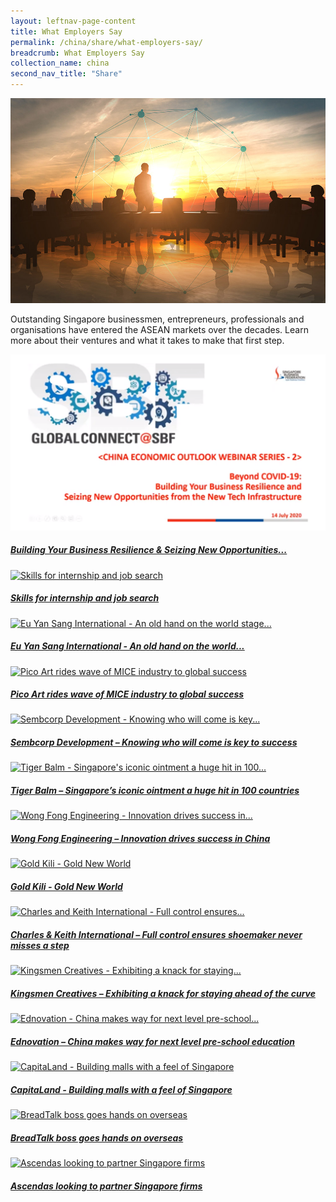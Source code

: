 ```yaml
---
layout: leftnav-page-content
title: What Employers Say
permalink: /china/share/what-employers-say/
breadcrumb: What Employers Say
collection_name: china
second_nav_title: "Share"
---
```


![banner-china-share-what-employers-say](\images\china-employers\What-employers-say-new.jpg)

Outstanding Singapore businessmen, entrepreneurs, professionals and organisations have entered the ASEAN markets over the decades. Learn more about their ventures and what it takes to make that first step.




<div>
	<div class="row is-multiline">
		<div class="col is-half-tablet padding--bottom--lg">
			<a href="/china/share/what-employers-say/global-connect-sbf/" class="project-link">
				<img src="\images\china-employers\sbf.png" alt="building business resilence" class="project-image">
			<div class="project-card">
				<div class="project-title margin--bottom--xs">
					<h5><b>Building Your Business Resilience & Seizing New Opportunities...</b></h5>
				</div>
			</div>
			</a>
		</div>
		<div class="col is-half-tablet padding--bottom--lg">
			<a href="/china/share/what-employers-say/skills-internship-job-search/" class="project-link">
				<img src="/images/china-employers/Skills-for-internship-small.jpg" alt="Skills for internship and job search" class="project-image">
			<div class="project-card">
				<div class="project-title margin--bottom--xs">
					<h5><b>Skills for internship and job search</b></h5>
				</div>
			</div>
			</a>
		</div>
	</div>
</div>

<p><p>

<div>
	<div class="row is-multiline">
		<div class="col is-half-tablet padding--bottom--lg">
			<a href="/china/share/what-employers-say/eu-yan-sang/" class="project-link">
				<img src="/images/china-employers/eu-yan-sang-small.jpg" alt="Eu Yan Sang International - An old hand on the world stage..." class="project-image">
			<div class="project-card">
				<div class="project-title margin--bottom--xs">
					<h5><b>Eu Yan Sang International - An old hand on the world...</b></h5>
				</div>
			</div>
			</a>
		</div>
		<div class="col is-half-tablet padding--bottom--lg">
			<a href="/china/share/what-employers-say/pico-art/" class="project-link">
				<img src="/images/china-employers/pico-art-small.jpg" alt="Pico Art rides wave of MICE industry to global success" class="project-image">
			<div class="project-card">
				<div class="project-title margin--bottom--xs">
					<h5><b>Pico Art rides wave of MICE industry to global success</b></h5>
				</div>
			</div>
			</a>
		</div>
	</div>
</div>

<p><p>

<div>
	<div class="row is-multiline">
		<div class="col is-half-tablet padding--bottom--lg">
			<a href="/china/share/what-employers-say/sembcorp-development/" class="project-link">
				<img src="/images/china-employers/sembcorp-development-small.jpg" alt="Sembcorp Development - Knowing who will come is key..." class="project-image">
			<div class="project-card">
				<div class="project-title margin--bottom--xs">
					<h5><b>Sembcorp Development – Knowing who will come is key to success</b></h5>
				</div>
			</div>
			</a>
		</div>
		<div class="col is-half-tablet padding--bottom--lg">
			<a href="/china/share/what-employers-say/tiger-balm/" class="project-link">
				<img src="/images/china-employers/tiger-balm-small.jpg" alt="Tiger Balm - Singapore's iconic ointment a huge hit in 100..." class="project-image">
			<div class="project-card">
				<div class="project-title margin--bottom--xs">
					<h5><b>Tiger Balm – Singapore’s iconic ointment a huge hit in 100 countries</b></h5>
				</div>
			</div>
			</a>
		</div>
	</div>
</div>

<p><p>

<div>
	<div class="row is-multiline">
		<div class="col is-half-tablet padding--bottom--lg">
			<a href="/china/share/what-employers-say/wong-fong-engineering/" class="project-link">
				<img src="/images/china-employers/wong-fong-engineering-small.jpg" alt="Wong Fong Engineering - Innovation drives success in..." class="project-image">
			<div class="project-card">
				<div class="project-title margin--bottom--xs">
					<h5><b>Wong Fong Engineering – Innovation drives success in China</b></h5>
				</div>
			</div>
			</a>
		</div>
		<div class="col is-half-tablet padding--bottom--lg">
			<a href="/china/share/what-employers-say/gold-kili/" class="project-link">
				<img src="/images/china-employers/gold-kili-small.jpg" alt="Gold Kili - Gold New World" class="project-image">
			<div class="project-card">
				<div class="project-title margin--bottom--xs">
					<h5><b>Gold Kili - Gold New World</b></h5>
				</div>
			</div>
			</a>
		</div>
	</div>
</div>

<p><p>

<div>
	<div class="row is-multiline">
		<div class="col is-half-tablet padding--bottom--lg">
			<a href="/china/share/what-employers-say/charles-and-keith/" class="project-link">
				<img src="/images/china-employers/charles-and-keith-small.jpg" alt="Charles and Keith International - Full control ensures..." class="project-image">
			<div class="project-card">
				<div class="project-title margin--bottom--xs">
					<h5><b>Charles & Keith International – Full control ensures shoemaker never misses a step</b></h5>
				</div>
			</div>
			</a>
		</div>
		<div class="col is-half-tablet padding--bottom--lg">
			<a href="/china/share/what-employers-say/kingsmen-creatives/" class="project-link">
				<img src="/images/china-employers/kingsmen-creatives-small.jpg" alt="Kingsmen Creatives -  Exhibiting a knack for staying..." class="project-image">
			<div class="project-card">
				<div class="project-title margin--bottom--xs">
					<h5><b>Kingsmen Creatives – Exhibiting a knack for staying ahead of the curve</b></h5>
				</div>
			</div>
			</a>
		</div>
	</div>
</div>

<p><p>

<div>
	<div class="row is-multiline">
		<div class="col is-half-tablet padding--bottom--lg">
			<a href="/china/share/what-employers-say/ednovation/" class="project-link">
				<img src="/images/china-employers/ednovation-small.jpg" alt="Ednovation - China makes way for next level pre-school..." class="project-image">
			<div class="project-card">
				<div class="project-title margin--bottom--xs">
					<h5><b>Ednovation – China makes way for next level pre-school education</b></h5>
				</div>
			</div>
			</a>
		</div>
		<div class="col is-half-tablet padding--bottom--lg">
			<a href="/china/share/what-employers-say/capitaland/" class="project-link">
				<img src="/images/china-employers/capitaland-small.jpg" alt="CapitaLand - Building malls with a feel of Singapore" class="project-image">
			<div class="project-card">
				<div class="project-title margin--bottom--xs">
					<h5><b>CapitaLand - Building malls with a feel of Singapore</b></h5>
				</div>
			</div>
			</a>
		</div>
	</div>
</div>

<p><p>

<div>
	<div class="row is-multiline">
		<div class="col is-half-tablet padding--bottom--lg">
			<a href="/china/share/what-employers-say/breadtalk/" class="project-link">
				<img src="/images/china-employers/breadtalk-small.jpg" alt="BreadTalk boss goes hands on overseas" class="project-image">
			<div class="project-card">
				<div class="project-title margin--bottom--xs">
					<h5><b>BreadTalk boss goes hands on overseas</b></h5>
				</div>
			</div>
			</a>
		</div>
		<div class="col is-half-tablet padding--bottom--lg">
			<a href="/china/share/what-employers-say/ascendas/" class="project-link">
				<img src="/images/china-employers/ascendas-small.jpg" alt="Ascendas looking to partner Singapore firms" class="project-image">
			<div class="project-card">
				<div class="project-title margin--bottom--xs">
					<h5><b>Ascendas looking to partner Singapore firms</b></h5>
				</div>
			</div>
			</a>
		</div>
	</div>
</div>